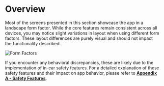 # Overview

Most of the screens presented in this section showcase the app in a landscape form factor. While the core features remain consistent across all devices, you may notice slight variations in layout when using different form factors. These layout differences are purely visual and should not impact the functionality described.

![Form Factors](./img/formFactors.png)

If you encounter any behavioral discrepancies, these are likely due to the implementation of in-car safety features. For a detailed explanation of these safety features and their impact on app behavior, please refer to [**Appendix A - Safety Features**](../Appendix%20A%20-%20Safety%20Features.md).